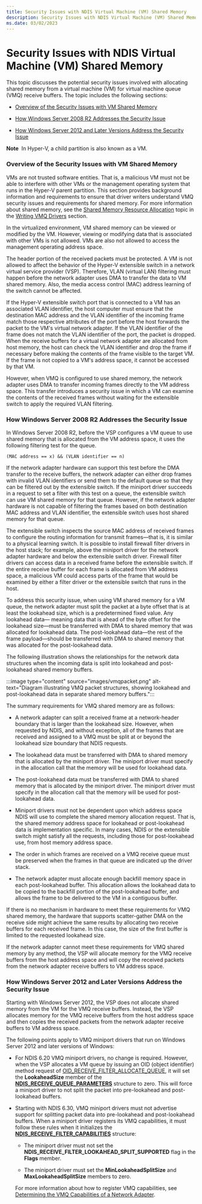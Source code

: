 ```yaml
---
title: Security Issues with NDIS Virtual Machine (VM) Shared Memory
description: Security Issues with NDIS Virtual Machine (VM) Shared Memory
ms.date: 03/02/2023
---
```


# Security Issues with NDIS Virtual Machine (VM) Shared Memory





This topic discusses the potential security issues involved with allocating shared memory from a virtual machine (VM) for virtual machine queue (VMQ) receive buffers. The topic includes the following sections:

-   [Overview of the Security Issues with VM Shared Memory](#overview)

-   [How Windows Server 2008 R2 Addresses the Security Issue](#ndis620)

-   [How Windows Server 2012 and Later Versions Address the Security Issue](#ndis630)

**Note**  In Hyper-V, a child partition is also known as a VM.

 

### <a href="" id="overview"></a>Overview of the Security Issues with VM Shared Memory

VMs are not trusted software entities. That is, a malicious VM must not be able to interfere with other VMs or the management operating system that runs in the Hyper-V parent partition. This section provides background information and requirements to ensure that driver writers understand VMQ security issues and requirements for shared memory. For more information about shared memory, see the [Shared Memory Resource Allocation](shared-memory-resource-allocation.md) topic in the [Writing VMQ Drivers](writing-vmq-drivers.md) section.

In the virtualized environment, VM shared memory can be viewed or modified by the VM. However, viewing or modifying data that is associated with other VMs is not allowed. VMs are also not allowed to access the management operating address space.

The header portion of the received packets must be protected. A VM is not allowed to affect the behavior of the Hyper-V extensible switch in a network virtual service provider (VSP). Therefore, VLAN (virtual LAN) filtering must happen before the network adapter uses DMA to transfer the data to VM shared memory. Also, the media access control (MAC) address learning of the switch cannot be affected.

If the Hyper-V extensible switch port that is connected to a VM has an associated VLAN identifier, the host computer must ensure that the destination MAC address and the VLAN identifier of the incoming frame match those respective attributes of the port before the host forwards the packet to the VM's virtual network adapter. If the VLAN identifier of the frame does not match the VLAN identifier of the port, the packet is dropped. When the receive buffers for a virtual network adapter are allocated from host memory, the host can check the VLAN identifier and drop the frame if necessary before making the contents of the frame visible to the target VM. If the frame is not copied to a VM's address space, it cannot be accessed by that VM.

However, when VMQ is configured to use shared memory, the network adapter uses DMA to transfer incoming frames directly to the VM address space. This transfer introduces a security issue in which a VM can examine the contents of the received frames without waiting for the extensible switch to apply the required VLAN filtering.

### <a href="" id="ndis620"></a>How Windows Server 2008 R2 Addresses the Security Issue

In Windows Server 2008 R2, before the VSP configures a VM queue to use shared memory that is allocated from the VM address space, it uses the following filtering test for the queue.

```syntax
(MAC address == x) && (VLAN identifier == n)
```

If the network adapter hardware can support this test before the DMA transfer to the receive buffers, the network adapter can either drop frames with invalid VLAN identifiers or send them to the default queue so that they can be filtered out by the extensible switch. If the miniport driver succeeds in a request to set a filter with this test on a queue, the extensible switch can use VM shared memory for that queue. However, if the network adapter hardware is not capable of filtering the frames based on both destination MAC address and VLAN identifier, the extensible switch uses host shared memory for that queue.

The extensible switch inspects the source MAC address of received frames to configure the routing information for transmit frames—that is, it is similar to a physical learning switch. It is possible to install firewall filter drivers in the host stack; for example, above the miniport driver for the network adapter hardware and below the extensible switch driver. Firewall filter drivers can access data in a received frame before the extensible switch. If the entire receive buffer for each frame is allocated from VM address space, a malicious VM could access parts of the frame that would be examined by either a filter driver or the extensible switch that runs in the host.

To address this security issue, when using VM shared memory for a VM queue, the network adapter must split the packet at a byte offset that is at least the lookahead size, which is a predetermined fixed value. Any lookahead data— meaning data that is ahead of the byte offset for the lookahead size—must be transferred with DMA to shared memory that was allocated for lookahead data. The post-lookahead data—the rest of the frame payload—should be transferred with DMA to shared memory that was allocated for the post-lookahead data.

The following illustration shows the relationships for the network data structures when the incoming data is split into lookahead and post-lookahead shared memory buffers.

:::image type="content" source="images/vmqpacket.png" alt-text="Diagram illustrating VMQ packet structures, showing lookahead and post-lookahead data in separate shared memory buffers.":::

The summary requirements for VMQ shared memory are as follows:

-   A network adapter can split a received frame at a network-header boundary that is larger than the lookahead size. However, when requested by NDIS, and without exception, all of the frames that are received and assigned to a VMQ must be split at or beyond the lookahead size boundary that NDIS requests.

-   The lookahead data must be transferred with DMA to shared memory that is allocated by the miniport driver. The miniport driver must specify in the allocation call that the memory will be used for lookahead data.

-   The post-lookahead data must be transferred with DMA to shared memory that is allocated by the miniport driver. The miniport driver must specify in the allocation call that the memory will be used for post-lookahead data.

-   Miniport drivers must not be dependent upon which address space NDIS will use to complete the shared memory allocation request. That is, the shared memory address space for lookahead or post-lookahead data is implementation specific. In many cases, NDIS or the extensible switch might satisfy all the requests, including those for post-lookahead use, from host memory address space.

-   The order in which frames are received on a VMQ receive queue must be preserved when the frames in that queue are indicated up the driver stack.

-   The network adapter must allocate enough backfill memory space in each post-lookahead buffer. This allocation allows the lookahead data to be copied to the backfill portion of the post-lookahead buffer, and allows the frame to be delivered to the VM in a contiguous buffer.

If there is no mechanism in hardware to meet these requirements for VMQ shared memory, the hardware that supports scatter-gather DMA on the receive side might achieve the same results by allocating two receive buffers for each received frame. In this case, the size of the first buffer is limited to the requested lookahead size.

If the network adapter cannot meet these requirements for VMQ shared memory by any method, the VSP will allocate memory for the VMQ receive buffers from the host address space and will copy the received packets from the network adapter receive buffers to VM address space.

### <a href="" id="ndis630"></a>How Windows Server 2012 and Later Versions Address the Security Issue

Starting with Windows Server 2012, the VSP does not allocate shared memory from the VM for the VMQ receive buffers. Instead, the VSP allocates memory for the VMQ receive buffers from the host address space and then copies the received packets from the network adapter receive buffers to VM address space.

The following points apply to VMQ miniport drivers that run on Windows Server 2012 and later versions of Windows:

-   For NDIS 6.20 VMQ miniport drivers, no change is required. However, when the VSP allocates a VM queue by issuing an OID (object identifier) method request of [OID\_RECEIVE\_FILTER\_ALLOCATE\_QUEUE](./oid-receive-filter-allocate-queue.md), it will set the **LookaheadSize** member of the [**NDIS\_RECEIVE\_QUEUE\_PARAMETERS**](/windows-hardware/drivers/ddi/ntddndis/ns-ntddndis-_ndis_receive_queue_parameters) structure to zero. This will force a miniport driver to not split the packet into pre-lookahead and post-lookahead buffers.

-   Starting with NDIS 6.30, VMQ miniport drivers must not advertise support for splitting packet data into pre-lookahead and post-lookahead buffers. When a miniport driver registers its VMQ capabilities, it must follow these rules when it initializes the [**NDIS\_RECEIVE\_FILTER\_CAPABILITIES**](/windows-hardware/drivers/ddi/ntddndis/ns-ntddndis-_ndis_receive_filter_capabilities) structure:

    -   The miniport driver must not set the **NDIS\_RECEIVE\_FILTER\_LOOKAHEAD\_SPLIT\_SUPPORTED** flag in the **Flags** member.

    -   The miniport driver must set the **MinLookaheadSplitSize** and **MaxLookaheadSplitSize** members to zero.

    For more information about how to register VMQ capabilities, see [Determining the VMQ Capabilities of a Network Adapter](determining-the-vmq-capabilities-of-a-network-adapter.md).

 

